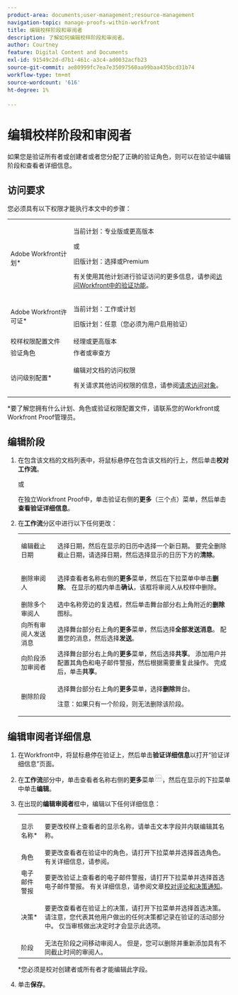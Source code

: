 ```yaml
---
product-area: documents;user-management;resource-management
navigation-topic: manage-proofs-within-workfront
title: 编辑校样阶段和审阅者
description: 了解如何编辑校样阶段和审阅者。
author: Courtney
feature: Digital Content and Documents
exl-id: 91549c2d-d7b1-461c-a3c4-ad0032acfb23
source-git-commit: ae80999fc7ea7e35097560aa99baa435bcd31b74
workflow-type: tm+mt
source-wordcount: '616'
ht-degree: 1%

---
```


# 编辑校样阶段和审阅者

如果您是验证所有者或创建者或者您分配了正确的验证角色，则可以在验证中编辑阶段和查看者详细信息。

## 访问要求

您必须具有以下权限才能执行本文中的步骤：

<table style="table-layout:auto"> 
 <col> 
 <col> 
 <tbody> 
  <tr> 
   <td role="rowheader">Adobe Workfront计划*</td> 
   <td> <p>当前计划：专业版或更高版本</p> <p>或</p> <p>旧版计划：选择或Premium</p> <p>有关使用其他计划进行验证访问的更多信息，请参阅<a href="/help/quicksilver/administration-and-setup/manage-workfront/configure-proofing/access-to-proofing-functionality.md" class="MCXref xref">访问Workfront中的验证功能</a>。</p> </td> 
  </tr> 
  <tr> 
   <td role="rowheader">Adobe Workfront许可证*</td> 
   <td> <p>当前计划：工作或计划</p> <p>旧版计划：任意（您必须为用户启用验证）</p> </td> 
  </tr> 
  <tr> 
   <td role="rowheader">校样权限配置文件 </td> 
   <td>经理或更高版本</td> 
  </tr> 
  <tr> 
   <td role="rowheader">验证角色</td> 
   <td>作者或审查方 </td> 
  </tr> 
  <tr> 
   <td role="rowheader">访问级别配置*</td> 
   <td> <p>编辑对文档的访问权限</p> <p>有关请求其他访问权限的信息，请参阅<a href="../../../workfront-basics/grant-and-request-access-to-objects/request-access.md" class="MCXref xref">请求访问对象</a>。</p> </td> 
  </tr> 
 </tbody> 
</table>

&#42;要了解您拥有什么计划、角色或验证权限配置文件，请联系您的Workfront或Workfront Proof管理员。

## 编辑阶段

1. 在包含该文档的文档列表中，将鼠标悬停在包含该文档的行上，然后单击&#x200B;**校对工作流**。

   或

   在独立Workfront Proof中，单击验证右侧的&#x200B;**更多**（三个点）菜单，然后单击&#x200B;**查看验证详细信息**。

1. 在&#x200B;**工作流**&#x200B;分区中进行以下任何更改：

   <table style="table-layout:auto"> 
    <col> 
    <col> 
    <tbody> 
     <tr> 
      <td role="rowheader">编辑截止日期</td> 
      <td> <p>选择日期，然后在显示的日历中选择一个新日期。 要完全删除截止日期，请选择日期，然后选择显示的日历下方的<strong>清除</strong>。</p> </td> 
     </tr> 
     <tr> 
      <td role="rowheader">删除审阅人</td> 
      <td> <p>选择查看者名称右侧的<strong>更多</strong>菜单，然后在下拉菜单中单击<strong>删除</strong>。 在显示的框内单击<strong>确认</strong>，该框将审阅人从校样中删除。</p> </td> 
     </tr> 
     <tr> 
      <td role="rowheader">删除多个审阅人</td> 
      <td>选中名称旁边的复选框，然后单击舞台部分右上角附近的<strong>删除</strong>图标。</td> 
     </tr> 
     <tr> 
      <td role="rowheader">向所有审阅人发送消息</td> 
      <td>选择舞台部分右上角的<strong>更多</strong>菜单，然后选择<strong>全部发送消息</strong>。 配置您的消息，然后选择<strong>发送</strong>。</td> 
     </tr> 
     <tr> 
      <td role="rowheader">向阶段添加审阅者</td> 
      <td>选择舞台部分右上角的<strong>更多</strong>菜单，然后选择<strong>共享</strong>。 添加用户并配置其角色和电子邮件警报，然后根据需要重复此操作。 完成后，单击<strong>共享</strong>。</td> 
     </tr> 
     <tr> 
      <td role="rowheader">删除阶段</td> 
      <td> <p>选择舞台部分右上角的<strong>更多</strong>菜单，选择<strong>删除</strong>舞台。</p> <p>注意：如果只有一个阶段，则无法删除该阶段。</p> </td> 
     </tr> 
    </tbody> 
   </table>

## 编辑审阅者详细信息

1. 在Workfront中，将鼠标悬停在验证上，然后单击&#x200B;**验证详细信息**&#x200B;以打开“验证详细信息”页面。
1. 在&#x200B;**工作流**&#x200B;部分中，单击查看者名称右侧的&#x200B;**更多**&#x200B;菜单![](assets/more-button-small.png)，然后在显示的下拉菜单中单击&#x200B;**编辑**。

1. 在出现的&#x200B;**编辑审阅者**&#x200B;框中，编辑以下任何详细信息：

   <table style="table-layout:auto"> 
    <col> 
    <col> 
    <tbody> 
     <tr> 
      <td role="rowheader">显示名称*</td> 
      <td> <p>要更改校样上查看者的显示名称，请单击文本字段并内联编辑其名称。</p> </td> 
     </tr> 
     <tr> 
      <td role="rowheader">角色</td> 
      <td>要更改查看者在验证中的角色，请打开下拉菜单并选择首选角色。 有关详细信息，请参阅。</td> 
     </tr> 
     <tr> 
      <td role="rowheader">电子邮件警报</td> 
      <td>要更改验证上查看者的电子邮件警报，请打开下拉菜单并选择首选电子邮件警报。 有关详细信息，请参阅文章<a href="../../../review-and-approve-work/proofing/proofing-overview/notifications-proof-comments-decisions.md" class="MCXref xref">校对评论和决策通知</a>。</td> 
     </tr> 
     <tr data-mc-conditions=""> 
      <td role="rowheader">决策*</td> 
      <td> <p>要更改查看者在验证上的决策，请打开下拉菜单并选择首选决策。 请注意，您代表其他用户做出的任何决策都记录在验证的活动部分中。 仅当审核做出决定时才会显示此选项。</p> </td> 
     </tr> 
     <tr> 
      <td role="rowheader">阶段</td> 
      <td>无法在阶段之间移动审阅人。 但是，您可以删除并重新添加具有不同截止时间的审阅人。</td> 
     </tr> 
    </tbody> 
   </table>

   &#42;您必须是校对创建者或所有者才能编辑此字段。

1. 单击&#x200B;**保存**。
